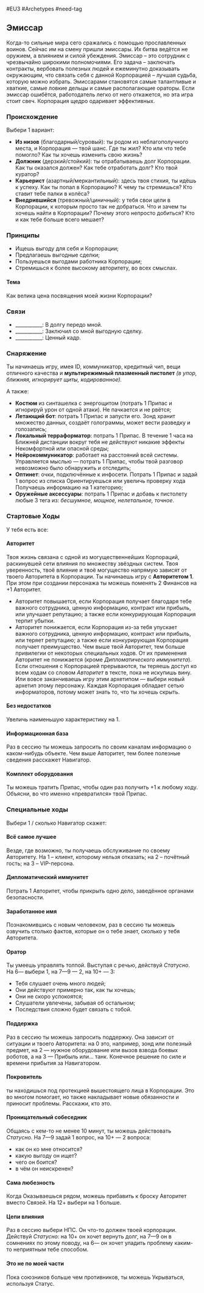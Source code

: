 #EU3 #Archetypes #need-tag

## Эмиссар
Когда-то сильные мира сего сражались с помощью прославленных воинов. Сейчас им на смену пришли эмиссары. Их битва ведётся не оружием, а влиянием и силой убеждения. Эмиссар – это сотрудник с чрезвычайно широкими полномочиями. Его задача – заключать контракты, вербовать полезных людей и ежеминутно доказывать окружающим, что связать себя с данной Корпорацией – лучшая судьба, которую можно избрать.
Эмиссарами становятся самые талантливые и хваткие, самые ловкие дельцы и самые располагающие ораторы. Если эмиссар ошибётся, работодатель легко от него откажется, но эта игра стоит свеч. Корпорация щедро одаривает эффективных.

### Происхождение
Выбери 1 вариант:
- **Из низов** (благодарный/суровый): ты родом из неблагополучного места, и Корпорация — твой шанс. Где ты жил? Кто или что тебе помогло? Как ты хочешь изменить свою жизнь? 
- **Должник** (дерзкий/стойкий): ты отрабатываешь долг Корпорации. Как ты оказался должен? Как тебе отработать долг? Кто твой куратор? 
- **Карьерист** (азартный/меркантильный): здесь твоя стихия, ты идёшь к успеху. Как ты попал в Корпорацию? К чему ты стремишься? Кто ставит тебе палки в колёса? 
- **Внедрившийся** (тревожный/циничный): у тебя свои цели в Корпорации, к которым просто так не добраться. Что и зачем ты хочешь найти в Корпорации? Почему этого непросто добиться? Кто и как тебе больше всего мешает?

### Принципы
- Ищешь выгоду для себя и Корпорации; 
- Предлагаешь выгодные сделки; 
- Пользуешься выгодами работника Корпорации; 
- Стремишься к более высокому авторитету, во всех смыслах.
#### Тема
Как велика цена посвящения моей жизни Корпорации?

### Связи
- \_\_\_\_\_\_\_\_\_\_\_: В долгу передо мной.
- \_\_\_\_\_\_\_\_\_\_\_: Заключил со мной выгодную сделку.
- \_\_\_\_\_\_\_\_\_\_\_: Ценный кадр.

### Снаряжение
Ты начинаешь игру, имея ID, коммуникатор, кредитный чип, вещи отличного качества и **мультирежимный плазменный пистолет** *(в упор, ближняя, игнорирует щиты, кодированное).* 

А также: 
- **Костюм** из синташелка с энергощитом (потрать 1 Припас и игнорируй урон от одной атаки). Не пачкается и не рвётся; 
- **Летающий бот**: потрать 1 Припас и запусти его. Зонд хранит множество данных, создаёт голограммы, может вести разведку и голозапись; 
- **Локальный терраформатор**: потрать 1 Припас. В течение 1 часа на Ближней дистанции вокруг тебя не действуют никакие эффекты Некомфортной или опасной среды; 
- **Нейрокоммуникатор**: работает на расстояний всей системы. Управляется мыслью — потрать 1 Припас, чтобы твой разговор невозможно было обнаружить и отследить; 
- **Оптинет**: очки, подключённые к инфосети. Потрать 1 Припас и задай 1 вопрос из списка Ориентируешься или увеличь проверку хода Получаешь информацию на 1 категорию; 
- **Оружейные аксессуары**: потрать 1 Припас и добавь к пистолету любые 3 тега из: *бесшумное, мощное, нелетальное, точное*.

### Стартовые Ходы
У тебя есть все:
#### Авторитет
Твоя жизнь связана с одной из могущественнейших Корпораций, раскинувшей сети влияния по множеству звёздных систем. Твоя уверенность, твоё влияние и твоё могущество напрямую зависят от твоего Авторитета в Корпорации. 
Ты начинаешь игру с **Авторитетом 1**. При этом при создании персонажа ты можешь поменять 2 Финансов на +1 Авторитет. 
- Авторитет повышается, если Корпорация получает благодаря тебе важного сотрудника, ценную информацию, контракт или прибыль, или улучшает репутацию; а также если конкурирующая Корпорация терпит убытки. 
- Авторитет понижается, если Корпорация из-за тебя упускает важного сотрудника, ценную информацию, контракт или прибыль, или теряет репутацию; а также если конкурирующая Корпорация получает преимущество. 
Чем выше твой Авторитет, тем больше привилегии от некоторых специальных ходов. От их применения Авторитет не понижается (кроме *Дипломатического иммунитета*).
Если отношения с Корпорацией прерываются, ты теряешь доступ ко всем ходам со словом *Авторитет* в тексте, пока не искупишь вину. Или вовсе заканчиваешь игру этим архетипом — выбери новый архетип этому персонажу. 
Каждая Корпорация обладает сетью информаторов, потому может знать то, что ты хочешь скрыть. 

#### Без недостатков
Увеличь наименьшую характеристику на 1. 

#### Информационная база
Раз в сессию ты можешь запросить по своим каналам информацию о каком-нибудь объекте. Чем выше Авторитет, тем более полезные сведения расскажет Навигатор. 

#### Комплект оборудования
Ты можешь тратить Припас, чтобы один раз получить +1 к любому ходу. Объясни, во что именно «превратился» твой Припас.

### Специальные ходы
Выбери 1 / сколько Навигатор скажет: 
#### Всё самое лучшее
Везде, где возможно, ты получаешь обслуживание по своему Авторитету. На 1 – клиент, которому нельзя отказать; на 2 – почётный гость; на 3 – VIP-персона. 

#### Дипломатический иммунитет
Потрать 1 Авторитет, чтобы прикрыть одно дело, заведённое органами безопасности. 

#### Заработанное имя
Познакомившись с новым человеком, раз в сессию ты можешь озвучить столько фактов, которые он о тебе знает, сколько у тебя Авторитета. 

#### Оратор
Ты умеешь управлять толпой. Выступая с речью, действуй *Статусно*. На 6— выбери 1, на 7—9 — 2, на 10+ — 3: 
- Тебя слушает очень много людей; 
- Они действуют примерно так, как ты хочешь; 
- Они не скоро успокоятся; 
- Слушатели увлечены, забывая об остальном; 
- Последствия сложно будет связать с тобой. 

#### Поддержка
Раз в сессию ты можешь запросить поддержку. Она зависит от ситуации и твоего Авторитета: на 0 это, например, зонд или полезный предмет, на 2 — нужное оборудование или вызов взвода боевых роботов, а на 3 — Прибыль или… танк. Конечное решение по силе и времени прибытия за Навигатором. 

#### Покровитель
ты находишься под протекцией вышестоящего лица в Корпорации. Это во многом помогает, но также накладывает новые обязанности и приносит проблемы. Расскажи, кто это. 

#### Проницательный собеседник
Общаясь с кем-то не менее 10 минут, ты можешь действовать *Статусно*. На 7—9 задай 1 вопрос, на 10+ — 2 вопроса: 
- как он ко мне относится? 
- какую выгоду он ищет? 
- чего он боится? 
- в чём он неискренен? 

#### Сама любезность
Когда Оказываешься рядом, можешь прибавить к броску Авторитет вместо Связей. На 12+ выбери на 1 больше. 

#### Цепи влияния
Раз в сессию выбери НПС. Он что-то должен твоей корпорации. Действуй *Статусно*: на 10+ он хочет вернуть долг, на 7—9 он в сомнениях по этому поводу, на 6— он хочет уладить проблему каким-то неприятным тебе способом. 

#### Это не по моей части
Пока союзников больше чем противников, ты можешь Укрываться, используя Статус.
